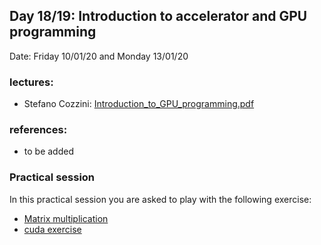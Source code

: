 ## Day 18/19: Introduction to accelerator and GPU programming   

Date:  Friday 10/01/20 and Monday 13/01/20

### lectures:

  -  Stefano Cozzini: [Introduction_to_GPU_programming.pdf](GPU_programming.pdf)

### references: 
  
  -  to be added

### Practical session

In this practical session you are asked to play with the following exercise:

  - [Matrix multiplication](./gemm/README.md)
  - [cuda exercise](./cuda/README.md)
